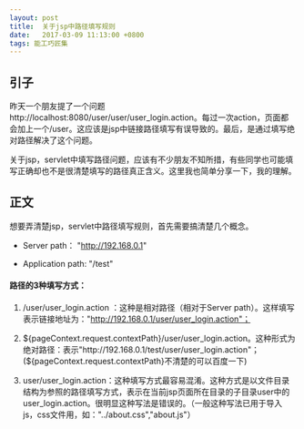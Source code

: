 ```yaml
---
layout: post
title:  关于jsp中路径填写规则
date:   2017-03-09 11:13:00 +0800
tags: 能工巧匠集
---
```


## 引子

昨天一个朋友提了一个问题http://localhost:8080/user/user/user_login.action。每过一次action，页面都会加上一个/user。这应该是jsp中链接路径填写有误导致的。最后，是通过填写绝对路径解决了这个问题。



关于jsp，servlet中填写路径问题，应该有不少朋友不知所措，有些同学也可能填写正确却也不是很清楚填写的路径真正含义。这里我也简单分享一下，我的理解。

## 正文

想要弄清楚jsp，servlet中路径填写规则，首先需要搞清楚几个概念。

- Server path：      "http://192.168.0.1"

- Application path:  "/test"



#### 路径的3种填写方式：

1. /user/user_login.action ：这种是相对路径（相对于Server path）。这样填写表示链接地址为："http://192.168.0.1/user/user_login.action"；

2. ${pageContext.request.contextPath}/user/user_login.action。这种形式为绝对路径：表示"http://192.168.0.1/test/user/user_login.action"；(${pageContext.request.contextPath}不清楚的可以百度一下)

3. user/user_login.action：这种填写方式最容易混淆。这种方式是以文件目录结构为参照的路径填写方式，表示在当前jsp页面所在目录的子目录user中的user_login.action。很明显这种写法是错误的。（一般这种写法已用于导入js，css文件用，如："../about.css","about.js"）

